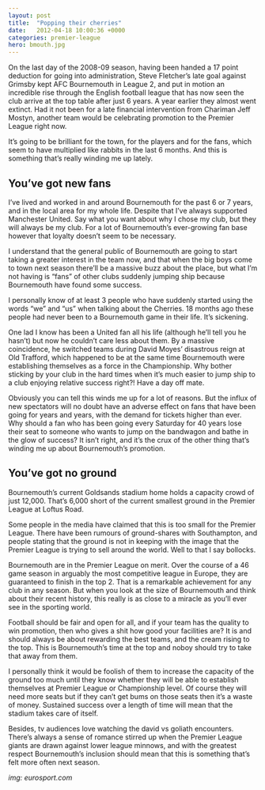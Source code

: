 ```yaml
---
layout: post
title:  "Popping their cherries"
date:   2012-04-18 10:00:36 +0000
categories: premier-league
hero: bmouth.jpg
---
```


On the last day of the 2008-09 season, having been handed a 17 point deduction for going into administration, Steve Fletcher’s late goal against Grimsby kept AFC Bournemouth in League 2, and put in motion an incredible rise through the English football league that has now seen the club arrive at the top table after just 6 years. A year earlier they almost went extinct. Had it not been for a late financial intervention from Chariman Jeff Mostyn, another team would be celebrating promotion to the Premier League right now.

It’s going to be brilliant for the town, for the players and for the fans, which seem to have multiplied like rabbits in the last 6 months. And this is something that’s really winding me up lately.

## You’ve got new fans

I’ve lived and worked in and around Bournemouth for the past 6 or 7 years, and in the local area for my whole life. Despite that I’ve always supported Manchester United. Say what you want about why I chose my club, but they will always be my club. For a lot of Bournemouth’s ever-growing fan base however that loyalty doesn’t seem to be necessary.

I understand that the general public of Bournemouth are going to start taking a greater interest in the team now, and that when the big boys come to town next season there’ll be a massive buzz about the place, but what I’m not having is “fans” of other clubs suddenly jumping ship because Bournemouth have found some success.

I personally know of at least 3 people who have suddenly started using the words “we” and “us” when talking about the Cherries. 18 months ago these people had never been to a Bournemouth game in their life. It’s sickening.

One lad I know has been a United fan all his life (although he’ll tell you he hasn’t) but now he couldn’t care less about them. By a massive coincidence, he switched teams during David Moyes’ disastrous reign at Old Trafford, which happened to be at the same time Bournemouth were establishing themselves as a force in the Championship. Why bother sticking by your club in the hard times when it’s much easier to jump ship to a club enjoying relative success right?! Have a day off mate.

Obviously you can tell this winds me up for a lot of reasons. But the influx of new spectators will no doubt have an adverse effect on fans that have been going for years and years, with the demand for tickets higher than ever. Why should a fan who has been going every Saturday for 40 years lose their seat to someone who wants to jump on the bandwagon and bathe in the glow of success? It isn’t right, and it’s the crux of the other thing that’s winding me up about Bournemouth’s promotion.

## You’ve got no ground

Bournemouth’s current Goldsands stadium home holds a capacity crowd of just 12,000. That’s 6,000 short of the current smallest ground in the Premier League at Loftus Road.

Some people in the media have claimed that this is too small for the Premier League. There have been rumours of ground-shares with Southampton, and people stating that the ground is not in keeping with the image that the Premier League is trying to sell around the world. Well to that I say bollocks.

Bournemouth are in the Premier League on merit. Over the course of a 46 game season in arguably the most competitive league in Europe, they are guaranteed to finish in the top 2. That is a remarkable achievement for any club in any season. But when you look at the size of Bournemouth and think about their recent history, this really is as close to a miracle as you’ll ever see in the sporting world.

Football should be fair and open for all, and if your team has the quality to win promotion, then who gives a shit how good your facilities are? It is and should always be about rewarding the best teams, and the cream rising to the top. This is Bournemouth’s time at the top and noboy should try to take that away from them.

I personally think it would be foolish of them to increase the capacity of the ground too much until they know whether they will be able to establish themselves at Premier League or Championship level. Of course they will need more seats but if they can’t get bums on those seats then it’s a waste of money. Sustained success over a length of time will mean that the stadium takes care of itself.

Besides, tv audiences love watching the david vs goliath encounters. There’s always a sense of romance stirred up when the Premier League giants are drawn against lower league minnows, and with the greatest respect Bournemouth’s inclusion should mean that this is something that’s felt more often next season.

_img: eurosport.com_